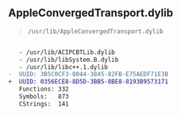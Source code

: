 ## AppleConvergedTransport.dylib

> `/usr/lib/AppleConvergedTransport.dylib`

```diff

   - /usr/lib/ACIPCBTLib.dylib
   - /usr/lib/libSystem.B.dylib
   - /usr/lib/libc++.1.dylib
-  UUID: 3B5C0CF3-8044-3845-82FB-E75AEDF71E3B
+  UUID: 0356ECE8-8D5D-3BB5-8BE8-8193B9573171
   Functions: 332
   Symbols:   873
   CStrings:  141

```
